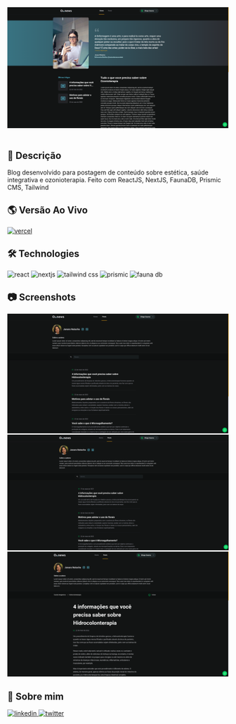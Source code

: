 <div align="center">
<img src="public/media/capa.png" alt="O3.News"  />
</div>
<br />

## 📄 Descrição

Blog desenvolvido para postagem de conteúdo sobre estética, saúde integrativa e ozonioterapia.
Feito com ReactJS, NextJS, FaunaDB, Prismic CMS, Tailwind

## 🌎 Versão Ao Vivo

[![vercel](https://img.shields.io/badge/vercel-000?style=for-the-badge&logo=vercel&logoColor=white)](https://ignite-lab-delta.vercel.app/)

## 🛠 Technologies

![react][react] ![nextjs][nextjs] ![tailwind css][tailwind] ![prismic][prismic] ![fauna db][faunadb]

## 📷 Screenshots

<img src="public/media/tela01.png" alt="home" />

<img src="public/media/tela02.png" alt="posts" />

<img src="public/media/tela03.png" alt="post" />

## 🦾 Sobre mim

[
![linkedin](https://img.shields.io/badge/linkedin-0A66C2?style=for-the-badge&logo=linkedin&logoColor=white)
](https://www.linkedin.com/in/diogo-soares-993022180/)
[![twitter](https://img.shields.io/badge/twitter-1DA1F2?style=for-the-badge&logo=twitter&logoColor=white)](https://twitter.com/dioggosoares)


[react]: https://img.shields.io/badge/react-1E4174?style=for-the-badge&logo=react&logoColor=white&labelColor=81D8F7

[prismic]: https://img.shields.io/badge/prismic-1E4174?style=for-the-badge&logo=prismic&logoColor=black&labelColor=ffffff

[faunadb]: https://img.shields.io/badge/fauna-1E4174?style=for-the-badge&logo=fauna&logoColor=4909C2&labelColor=white

[tailwind]: https://img.shields.io/badge/tailwind%20css-1E4174?style=for-the-badge&logo=tailwindcss&logoColor=white&labelColor=0EA5E9

[nextjs]: https://img.shields.io/badge/nextjs-1E4174?style=for-the-badge&logo=vercel&logoColor=white&labelColor=000000
